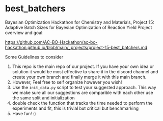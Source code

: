 # best_batchers
Bayesian Optimization Hackathon for Chemistry and Materials, Project 15: Adaptive Batch Sizes for Bayesian Optimization of Reaction Yield
Project overview and goal:

https://github.com/AC-BO-Hackathon/ac-bo-hackathon.github.io/blob/main/_projects/project-15-best_batchers.md

Some Guidelines to consider

1) This repo is the main repo of our project. If you have your own idea or solution it would be most effective to share it in the discord channel and create your own branch and finally merge it with this main branch. 
2) However, Feel free to self organize however you wish!
3) Use the `init_data.py` script to test your suggested approach. This way we make sure all our suggestions are comparible with each other use the same split and initialization
4) double check the function that tracks the time needed to perform the experiments and fit, this is trivial but critical but benchmarking
5) Have fun! :)


